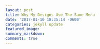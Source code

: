 ```yaml
---
layout: post
title: Why My Designs Use The Same Menu
date: '2017-01-10 18:35:14 -0600'
categories: jekyll update
featured_image:
summary_markdown:
comments: true
---
```

